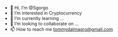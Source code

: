 - 👋 Hi, I’m @Sgorgo
- 👀 I’m interested in Cryptocurrency
- 🌱 I’m currently learning ...
- 💞️ I’m looking to collaborate on ...
- 📫 How to reach me tommydalmagro@gmail.com

<!---
Sgorgo/Sgorgo is a ✨ special ✨ repository because its `README.md` (this file) appears on your GitHub profile.
You can click the Preview link to take a look at your changes.
--->
